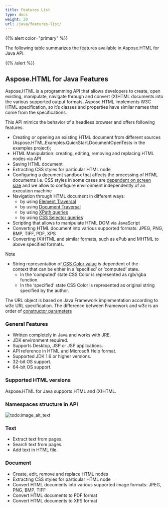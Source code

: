 ```yaml
---
title: Features List
type: docs
weight: 30
url: /java/features-list/
---
```


{{% alert color="primary" %}} 

The following table summarizes the features available in Aspose.HTML for Java API.

{{% /alert %}} 
## **Aspose.HTML for Java Features**
Aspose.HTML is a programming API that allows developers to create, open existing, manipulate, navigate through and convert (X)HTML documents into the various supported output formats. Aspose.HTML implements W3C HTML specification, so it’s classes and properties have similar names that come from the specifications.



This API mimics the behavior of a headless browser and offers following features.

- Creating or opening an existing HTML document from different sources (Aspose.HTML.Examples.QuickStart.DocumentOpenTests in the examples project);
- HTML Manipulation: creating, editing, removing and replacing HTML nodes via API 
- Saving HTML document
- Extracting CSS styles for particular HTML node
- Configuring a document sandbox that affects the processing of HTML documents i.e. CSS styles in some cases are [dependent on screen size](https://www.w3.org/TR/css3-mediaqueries/#width) and we allow to configure environment independently of an execution machine
- Navigation through HTML document in different ways:
  - by using [Element Traversal](https://www.w3.org/TR/ElementTraversal)
  - by using [Document Traversal](https://www.w3.org/TR/DOM-Level-2-Traversal-Range/traversal.html)
  - by using [XPath queries](https://www.w3.org/TR/xpath)
  - by using [CSS Selector queries](https://www.w3.org/TR/selectors-api)
- Scripting that allows to manipulate HTML DOM via JavaScript
- Converting HTML document into various supported formats: JPEG, PNG, BMP, TIFF, PDF, XPS
- Converting (X)HTML and similar formats, such as ePub and MHTML to above specified formats.

Note

- String representation of[ CSS Color value](https://www.w3.org/TR/cssom-1/#serialize-a-css-component-value) is dependent of the context that can be either in a ‘specified’ or ‘computed’ state.
  - In the ‘computed’ state CSS Color is represented as rgb/rgba function.
  - In the ‘specified’ state CSS Color is represented as original string specified by the author.

The URL object is based on Java Framework implementation according to w3c URL specification. The difference between Framework and w3c is an order of [constructor parameters](https://url.spec.whatwg.org/#dom-url-url)
### **General Features**
- Written completely in Java and works with JRE.
- JDK environment required.
- Supports Desktop, JSP or JSP applications.
- API reference in HTML and Microsoft Help format.
- Supported JDK 1.6 or higher versions.
- 32-bit OS support.
- 64-bit OS support.
### **Supported HTML versions**
Aspose.HTML for Java supports HTML and (X)HTML.
### **Namespaces structure in API**
![todo:image_alt_text](https://lh3.googleusercontent.com/9k_uvN_5kZ4tJ2S0a409a1FqSSrVdciYq2DOia3mB4sLPdmt5GPI_9BnO--3r6UtOl_YI0nx8AksMcIJ6YrkcegSqbzaz53Qj3xybqWfVnizMO_pbA3VjcR2ZgszWpV_IclR41pf)
### **Text**
- Extract text from pages.
- Search text from pages.
- Add text in HTML file.
### **Document**
- Create, edit, remove and replace HTML nodes
- Extracting CSS styles for particular HTML node
- Convert HTML documents into various supported image formats: JPEG, PNG, BMP, TIFF
- Convert HTML documents to PDF format
- Convert HTML documents to XPS format






